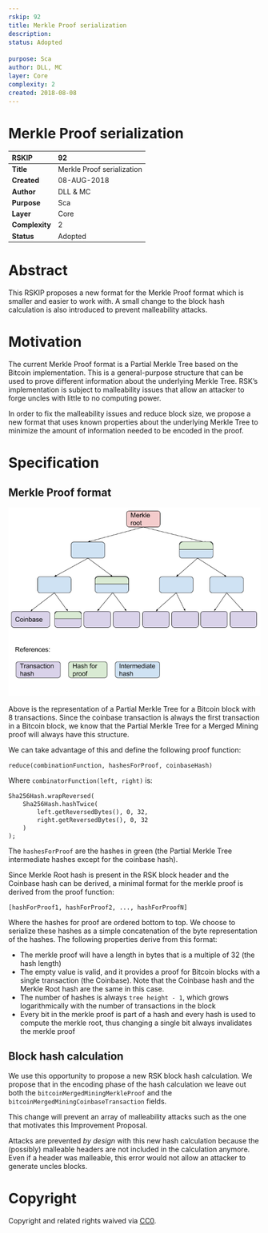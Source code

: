 ```yaml
---
rskip: 92
title: Merkle Proof serialization
description: 
status: Adopted

purpose: Sca
author: DLL, MC
layer: Core
complexity: 2
created: 2018-08-08
---
```

#  **Merkle Proof serialization**  

| RSKIP          | 92                                           |
| :------------- | :------------------------------------------- |
| **Title**      | Merkle Proof serialization                   |
| **Created**    | 08-AUG-2018                                  |
| **Author**     | DLL & MC                                     |
| **Purpose**    | Sca                                          |
| **Layer**      | Core                                         |
| **Complexity** | 2                                            |
| **Status**     | Adopted                                      |

# Abstract

This RSKIP proposes a new format for the Merkle Proof format which is smaller and easier to work with. A small change to the block hash calculation is also introduced to prevent malleability attacks.


# Motivation

The current Merkle Proof format is a Partial Merkle Tree based on the Bitcoin implementation. This is a general-purpose structure that can be used to prove different information about the underlying Merkle Tree. RSK’s implementation is subject to malleability issues that allow an attacker to forge uncles with little to no computing power.

In order to fix the malleability issues and reduce block size, we propose a new format that uses known properties about the underlying Merkle Tree to minimize the amount of information needed to be encoded in the proof.


# Specification

## Merkle Proof format

![Partial Merkle Tree](RSKIP92/partialmerkletree.png)

Above is the representation of a Partial Merkle Tree for a Bitcoin block with 8 transactions. Since the coinbase transaction is always the first transaction in a Bitcoin block, we know that the Partial Merkle Tree for a Merged Mining proof will always have this structure.

We can take advantage of this and define the following proof function:

```
reduce(combinationFunction, hashesForProof, coinbaseHash)
```

Where `combinatorFunction(left, right)` is:

```
Sha256Hash.wrapReversed(
    Sha256Hash.hashTwice(
        left.getReversedBytes(), 0, 32,
        right.getReversedBytes(), 0, 32
    )
);
```

The `hashesForProof` are the hashes in green (the Partial Merkle Tree intermediate hashes except for the coinbase hash).

Since Merkle Root hash is present in the RSK block header and the Coinbase hash can be derived, a minimal format for the merkle proof is derived from the proof function:

```
[hashForProof1, hashForProof2, ..., hashForProofN]
````

Where the hashes for proof are ordered bottom to top. We choose to serialize these hashes as a simple concatenation of the byte representation of the hashes. The following properties derive from this format:

* The merkle proof will have a length in bytes that is a multiple of 32 (the hash length)
* The empty value is valid, and it provides a proof for Bitcoin blocks with a single transaction (the Coinbase). Note that the Coinbase hash and the Merkle Root hash are the same in this case.
* The number of hashes is always `tree height - 1`, which grows logarithmically with the number of transactions in the block
* Every bit in the merkle proof is part of a hash and every hash is used to compute the merkle root, thus changing a single bit always invalidates the merkle proof


## Block hash calculation

We use this opportunity to propose a new RSK block hash calculation. We propose that in the encoding phase of the hash calculation we leave out both the `bitcoinMergedMiningMerkleProof` and the `bitcoinMergedMiningCoinbaseTransaction` fields.

This change will prevent an array of malleability attacks such as the one that motivates this Improvement Proposal.

Attacks are prevented _by design_ with this new hash calculation because the (possibly) malleable headers are not included in the calculation anymore. Even if a header was malleable, this error would not allow an attacker to generate uncles blocks.


# Copyright

Copyright and related rights waived via [CC0](https://creativecommons.org/publicdomain/zero/1.0/).


